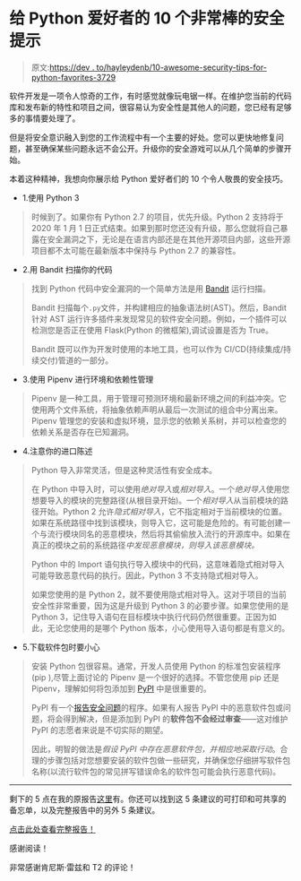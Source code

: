 # 给 Python 爱好者的 10 个非常棒的安全提示

> 原文:[https://dev . to/hayleydenb/10-awesome-security-tips-for-python-favorites-3729](https://dev.to/hayleydenb/10-awesome-security-tips-for-python-enthusiasts-3729)

软件开发是一项令人惊奇的工作，有时感觉就像玩电锯一样。在维护您当前的代码库和发布新的特性和项目之间，很容易认为安全性是其他人的问题，您已经有足够多的事情要处理了。

但是将安全意识融入到您的工作流程中有一个主要的好处。您可以更快地修复问题，甚至确保某些问题永远不会公开。升级你的安全游戏可以从几个简单的步骤开始。

本着这种精神，我想向你展示给 Python 爱好者们的 10 个令人敬畏的安全技巧。

*   1.使用 Python 3

> 时候到了。如果你有 Python 2.7 的项目，优先升级。Python 2 支持将于 2020 年 1 月 1 日正式结束。如果到那时您还没有升级，那么您就将自己暴露在安全漏洞之下，无论是在语言内部还是在其他开源项目内部，这些开源项目都不太可能在最新版本中保持与 Python 2.7 的兼容性。

*   2.用 Bandit 扫描你的代码

> 找到 Python 代码中安全漏洞的一个简单方法是用 [Bandit](https://bandit.readthedocs.io/en/latest/) 运行扫描。
> 
> Bandit 扫描每个`.py`文件，并构建相应的抽象语法树(AST)。然后，Bandit 针对 AST 运行许多插件来发现常见的软件安全问题。例如，一个插件可以检测您是否正在使用 Flask(Python 的微框架),调试设置是否为 True。
> 
> Bandit 既可以作为开发时使用的本地工具，也可以作为 CI/CD(持续集成/持续交付)管道的一部分。

*   3.使用 Pipenv 进行环境和依赖性管理

> Pipenv 是一种工具，用于管理可预测环境和最新环境之间的利益冲突。它使用两个文件系统，将抽象依赖声明从最后一次测试的组合中分离出来。Pipenv 管理您的安装和虚拟环境，显示您的依赖关系树，并可以检查您的依赖关系是否存在已知漏洞。

*   4.注意你的进口陈述

> Python 导入非常灵活，但是这种灵活性有安全成本。
> 
> 在 Python 中导入时，可以使用*绝对导入*或*相对导入*。一个*绝对导入*使用您想要导入的模块的完整路径(从根目录开始)。一个*相对导入*从当前模块的路径开始。Python 2 允许*隐式相对导入*，它不指定相对于当前模块的位置。如果在系统路径中找到该模块，则导入它，这可能是危险的。有可能创建一个与流行模块同名的恶意模块，然后将其偷偷放入流行的开源库中。如果在真正的模块之前的系统路径*中发现恶意模块，则导入该恶意模块。*
> 
> Python 中的 Import 语句执行导入模块中的代码，这意味着隐式相对导入可能导致恶意代码的执行。因此，Python 3 不支持隐式相对导入。
> 
> 如果您使用的是 Python 2，就不要使用隐式相对导入。这对于项目的当前安全性非常重要，因为这是升级到 Python 3 的必要步骤。如果您使用的是 Python 3，记住导入语句在目标模块中执行代码仍然很重要。正因为如此，无论您使用的是哪个 Python 版本，小心使用导入语句都是有意义的。

*   5.下载软件包时要小心

> 安装 Python 包很容易。通常，开发人员使用 Python 的标准包安装程序(pip ),尽管上面讨论的 Pipenv 是一个很好的选择。不管您使用 pip 还是 Pipenv，理解如何将包添加到 [PyPI](https://pypi.org/) 中是很重要的。
> 
> PyPI 有一个[报告安全问题](https://pypi.org/security/)的程序。如果有人报告 PyPI 中的恶意软件包或问题，将会得到解决，但是添加到 PyPI 的**软件包不会经过审查**——这对维护 PyPI 的志愿者来说是不切实际的期望。
> 
> 因此，明智的做法是*假设 PyPI 中存在恶意软件包，并相应地采取行动*。合理的步骤包括对您想要安装的软件包做一些研究，并确保您仔细拼写软件包名称(以流行软件包的常见拼写错误命名的软件包可能会执行恶意代码)。

* * *

剩下的 5 点在我的原报告[这里](https://snyk.io/blog/python-security-best-practices-cheat-sheet/)有。你还可以找到这 5 条建议的可打印和可共享的备忘单，以及完整报告中的另外 5 条建议。

[点击此处查看完整报告！](https://snyk.io/blog/python-security-best-practices-cheat-sheet/)

感谢阅读！

非常感谢肯尼斯·雷兹和 T2 的评论！